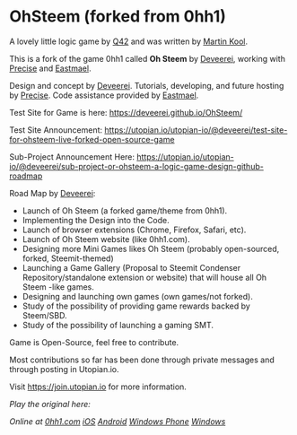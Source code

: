 OhSteem (forked from 0hh1)
====

A lovely little logic game by [Q42](http://q42.com) and was written by [Martin Kool](http://twitter.com/mrtnkl).

This is a fork of the game 0hh1 called **Oh Steem** by [Deveerei](https://utopian.io/@deveerei), working with [Precise](https://utopian.io/@precise) and [Eastmael](https://utopian.io/@eastmael).

Design and concept by [Deveerei](https://utopian.io/@deveerei).
Tutorials, developing, and future hosting by [Precise](https://utopian.io/@precise).
Code assistance provided by [Eastmael](https://utopian.io/@eastmael).

Test Site for Game is here: https://deveerei.github.io/OhSteem/

Test Site Announcement: https://utopian.io/utopian-io/@deveerei/test-site-for-ohsteem-live-forked-open-source-game

Sub-Project Announcement Here: https://utopian.io/utopian-io/@deveerei/sub-project-or-ohsteem-a-logic-game-design-github-roadmap

Road Map by [Deveerei](https://utopian.io/@deveerei):
- Launch of Oh Steem (a forked game/theme from 0hh1).
- Implementing the Design into the Code.
- Launch of browser extensions (Chrome, Firefox, Safari, etc).
- Launch of Oh Steem website (like 0hh1.com).
- Designing more Mini Games likes Oh Steem (probably open-sourced, forked, Steemit-themed)
- Launching a Game Gallery (Proposal to Steemit Condenser Repository/standalone extension or website) that will house all Oh Steem -like games.
- Designing and launching own games (own games/not forked).
- Study of the possibility of providing game rewards backed by Steem/SBD.
- Study of the possibility of launching a gaming SMT.

Game is Open-Source, feel free to contribute.

Most contributions so far has been done through private messages and through posting in Utopian.io.

Visit https://join.utopian.io for more information.

*Play the original here:*

*Online at [0hh1.com](http://0hh1.com)
[iOS](https://itunes.apple.com/us/app/0h-h1/id936504196?mt=8)
[Android](https://play.google.com/store/apps/details?id=com.q42.ohhi)
[Windows Phone](http://www.windowsphone.com/s?appid=0846c771-cc12-484e-8cc3-ac2287534f63)
[Windows](http://apps.microsoft.com/windows/en-us/app/0h-h1/eb180cfb-b377-4270-98c5-c01ab313c85e)*
